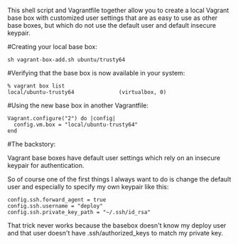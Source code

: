 This shell script and Vagrantfile together allow you to create a local
Vagrant base box with customized user settings that are as easy to use
as other base boxes, but which do not use the default user and default
insecure keypair.

#Creating your local base box:

    sh vagrant-box-add.sh ubuntu/trusty64

#Verifying that the base box is now available in your system:

    % vagrant box list
    local/ubuntu-trusty64              (virtualbox, 0)

#Using the new base box in another Vagrantfile:

    Vagrant.configure("2") do |config|
      config.vm.box = "local/ubuntu-trusty64"
    end

#The backstory:

Vagrant base boxes have default user settings which rely on an
insecure keypair for authentication.

So of course one of the first things I always want to do is change the
default user and especially to specify my own keypair like this:

    config.ssh.forward_agent = true
    config.ssh.username = "deploy"
    config.ssh.private_key_path = "~/.ssh/id_rsa"

That trick never works because the basebox doesn't know my deploy user
and that user doesn't have .ssh/authorized_keys to match my private
key.
